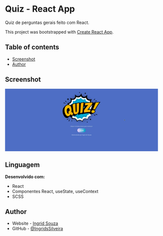 # Quiz - React App

Quiz de perguntas gerais feito com React.

This project was bootstrapped with [Create React App](https://github.com/facebook/create-react-app).

## Table of contents

- [Screenshot](#screenshot)
- [Author](#author)

## Screenshot

![](public/quiz.jpg)

## Linguagem
<p><strong>Desenvolvido com:</strong></p>
<ul>
        <li>React</li>
        <li>Componentes React, useState, useContext</li>
        <li>SCSS</li>
</ul>

## Author

- Website - [Ingrid Souza](https://ingriddev.netlify.app/)
- GitHub - [@IngridsSilveira](https://github.com/IngridsSilveira)

